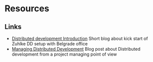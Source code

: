 # Resources

## Links

* [Distributed development Introduction](https://www.zuehlke.com/blog/en/distributed-development-introduction/) Short blog about kick start of Zuhlke DD setup with Belgrade office
* [Managing Distributed Development](https://www.zuehlke.com/blog/en/distributed-development-managing-distributed-development/) Blog post about Distributed development from a project managing point of view
